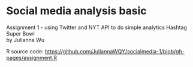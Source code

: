 # Social media analysis basic

Assignment 1 - using Twitter and NYT API to do simple analytics
Hashtag Super Bowl 
<br>by Julianna Wu

R source code: https://github.com/JuliannaWQY/socialmedia-1/blob/gh-pages/assignment.R
